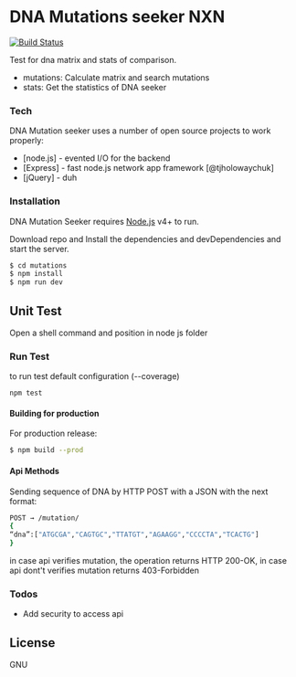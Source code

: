 # DNA Mutations seeker NXN

[![Build Status](https://travis-ci.org/teamknowlogy.svg?branch=master)](https://travis-ci.org/teamknowlogy/)

Test for dna matrix and stats of comparison.

  - mutations: Calculate matrix and search mutations
  - stats: Get the statistics of DNA seeker

### Tech

DNA Mutation seeker uses a number of open source projects to work properly:

* [node.js] - evented I/O for the backend
* [Express] - fast node.js network app framework [@tjholowaychuk]
* [jQuery] - duh


### Installation

DNA Mutation Seeker requires [Node.js](https://nodejs.org/) v4+ to run.

Download repo and Install the dependencies and devDependencies and start the server.

```sh
$ cd mutations
$ npm install
$ npm run dev
```

## Unit Test

Open a shell command and position in node js folder

### Run Test

to run test default configuration (--coverage)
```
npm test
```

#### Building for production
For production release:
```sh
$ npm build --prod
```

#### Api Methods
Sending sequence of DNA by HTTP POST with a JSON with the next format:
```sh
POST → /mutation/
{
“dna”:["ATGCGA","CAGTGC","TTATGT","AGAAGG","CCCCTA","TCACTG"]
}
```
in case api verifies mutation, the operation returns HTTP 200-OK, in case api dont't verifies mutation returns 403-Forbidden


### Todos

 - Add security to access api

License
----

GNU